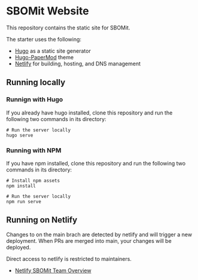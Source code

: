 # SBOMit Website

This repository contains the static site for SBOMit.

The starter uses the following:

- [Hugo](https://gohugo.io/) as a static site generator
- [Hugo-PaperMod](https://github.com/adityatelange/hugo-PaperMod) theme
- [Netlify](https://www.netlify.com/) for building, hosting, and DNS management

## Running locally

### Runnign with Hugo

If you already have hugo installed, clone this repository and run the following two commands in its directory:

```shell
# Run the server locally
hugo serve
```

### Running with NPM

If you have npm installed, clone this repository and run the following two commands in its directory:

```shell
# Install npm assets
npm install

# Run the server locally
npm run serve
```

## Running on Netlify

Changes to on the main brach are detected by netlify and will trigger a new deployment. When PRs
are merged into main, your changes will be deployed.

Direct access to netlify is restricted to maintainers.

- [Netlify SBOMit Team Overview](https://app.netlify.com/teams/sbomit/overview)
